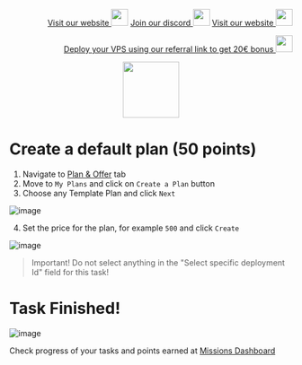 <p style="font-size:14px" align="right">
<a href="https://kjnodes.com/" target="_blank">Visit our website <img src="https://user-images.githubusercontent.com/50621007/168689709-7e537ca6-b6b8-4adc-9bd0-186ea4ea4aed.png" width="30"/></a>
<a href="https://discord.gg/QmGfDKrA" target="_blank">Join our discord <img src="https://user-images.githubusercontent.com/50621007/176236430-53b0f4de-41ff-41f7-92a1-4233890a90c8.png" width="30"/></a>
<a href="https://kjnodes.com/" target="_blank">Visit our website <img src="https://user-images.githubusercontent.com/50621007/168689709-7e537ca6-b6b8-4adc-9bd0-186ea4ea4aed.png" width="30"/></a>
</p>

<p style="font-size:14px" align="right">
<a href="https://hetzner.cloud/?ref=y8pQKS2nNy7i" target="_blank">Deploy your VPS using our referral link to get 20€ bonus <img src="https://user-images.githubusercontent.com/50621007/174612278-11716b2a-d662-487e-8085-3686278dd869.png" width="30"/></a>
</p>

<p align="center">
  <img height="100" height="auto" src="https://user-images.githubusercontent.com/50621007/177323789-e6be59ae-0dfa-4e86-b3a8-028a4f0c465c.png">
</p>

# Create a default plan (50 points)
1. Navigate to [Plan & Offer](https://frontier.subquery.network/plans/service-agreements/ongoing) tab
2. Move to `My Plans` and click on `Create a Plan` button
3. Choose any Template Plan and click `Next`

![image](https://user-images.githubusercontent.com/50621007/177385368-c4377af6-4733-40e4-bb2a-b5c678f3c31c.png)

4. Set the price for the plan, for example `500` and click `Create`

![image](https://user-images.githubusercontent.com/50621007/177385890-8707b1e9-a382-4da7-a614-3398378510c4.png)

>Important! Do not select anything in the "Select specific deployment Id" field for this task!

# Task Finished!

![image](https://user-images.githubusercontent.com/50621007/177385948-ba87ab7d-6d0b-4bb9-99e0-1778d4c66252.png)

Check progress of your tasks and points earned at [Missions Dashboard](https://frontier.subquery.network/missions/my-missions)
